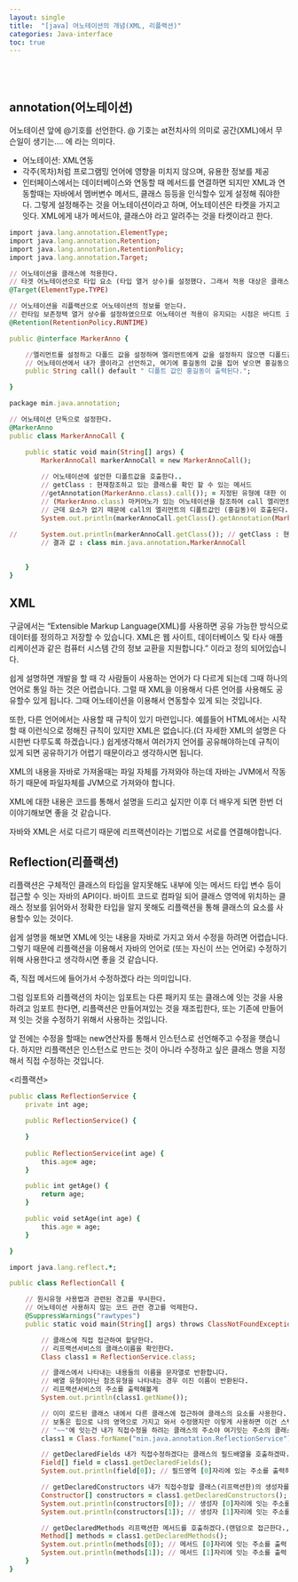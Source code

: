 ```yaml
---
layout: single
title:  "[java] 어노테이션의 개념(XML, 리플랙션)"
categories: Java-interface
toc: true
---
```


<br/><br/>

## annotation(어노테이션) ##

어노테이션 앞에 @기호를 선언한다. @ 기호는 at전치사의 의미로 공간(XML)에서 무슨일이 생기는.... 에 라는 의미다.

- 어노테이션: XML연동
- 각주(목차)처럼 프로그램밍 언어에 영향을 미치지 않으며, 유용한 정보를 제공
- 인터페이스에서는 데이터베이스와 연동할 때 메서드를 연결하면 되지만 XML과 연동할때는 자바에서 멤버변수 메서드, 클래스 등등을 인식할수 있게 설정해 줘야한다. 그렇게 설정해주는 것을 어노테이션이라고 하며, 어노테이션은 타켓을 가지고 잇다. XML에게 내가 메서드야, 클래스야 라고 알려주는 것을 타켓이라고 한다.

```ruby
import java.lang.annotation.ElementType;
import java.lang.annotation.Retention;
import java.lang.annotation.RetentionPolicy;
import java.lang.annotation.Target;

// 어노테이션을 클래스에 적용한다.
// 타겟 어노테이션으로 타입 요소 (타입 열거 상수)를 설정했다. 그래서 적용 대상은 클래스가 되며 클래스 위에 어노테이션을 적용하고 오노테이션으 ㅣ정보를 가져온다.
@Target(ElementType.TYPE)

// 어노테이션을 리플랙션으로 어노테이션의 정보를 얻는다.
// 런타임 보존정택 열거 상수를 설정하였으므로 어노테이션 적용이 유지되는 시점은 바디트 코드 파일까지 어노테이션 정보를 유지하면서 리플랙션을 이용해서 런타임에 어노테이션 정보를 얻는다.
@Retention(RetentionPolicy.RUNTIME)

public @interface MarkerAnno {

	//엘리먼트를 설정하고 다폴드 값을 설정하며 엘리먼트에게 값을 설정하지 않으면 디폴드값으로 호출하낟.
	// 어노테이션에서 내가 콜이라고 선언하고, 여기에 홍길동의 값을 집어 넣으면 홍길동으로 리프랙션이 가능하다.
	public String call() default " 디폴트 값인 홍길동이 출력된다.";

}
```

```ruby
package min.java.annotation;

// 어노테이션 단독으로 설정한다.
@MarkerAnno
public class MarkerAnnoCall {

	public static void main(String[] args) {
		MarkerAnnoCall markerAnnoCall = new MarkerAnnoCall();
		
		// 어노테이션에 설언한 디폴트값을 호출한다..
		// getClass : 현재참조하고 있는 클래스를 확인 할 수 있는 메서드
		//getAnnotation(MarkerAnno.class).call()); = 지정된 유형에 대한 이 요소를 반환하고, 없으면 null을 반환한다.
		// (MarkerAnno.class) 마커어노가 있는 어노테이션을 참조하여 call 엘리먼트를 호출한다.
		// 근데 요소가 없기 때문에 call의 엘리먼트의 디폴트값인 (홍길동)이 호출된다.
		System.out.println(markerAnnoCall.getClass().getAnnotation(MarkerAnno.class).call());
															
//		System.out.println(markerAnnoCall.getClass()); // getClass : 현재 참조하고 있는 클래스를 확인 할 수 있는 메서드
		// 결과 값 : class min.java.annotation.MarkerAnnoCall 
		

	}
}
```

## XML ##
구글에서는 “Extensible Markup Language(XML)를 사용하면 공유 가능한 방식으로 데이터를 정의하고 저장할 수 있습니다. XML은 웹 사이트, 데이터베이스 및 타사 애플리케이션과 같은 컴퓨터 시스템 간의 정보 교환을 지원합니다.” 이라고 정의 되어있습니다.

쉽게 설명하면 개발을 할 때 각 사람들이 사용하는 언어가 다 다르게 되는데 그때 하나의 언어로 통일 하는 것은 어렵습니다. 그럴 때 XML을 이용해서 다른 언어를 사용해도 공유할수 있게 됩니다. 그때 어노테이션을 이용해서 연동할수 있게 되는 것입니다.

또한, 다른 언어에서는 사용할 때 규칙이 있기 마련입니다. 예를들어 HTML에서는 시작할 때 <head/></head> 이런식으로 정해진 규칙이 있지만 XML은 없습니다.(더 자세한 XML의 설명은 다시한번 다루도록 하겠습니다.) 쉽게생각해서 여러가지 언어를 공유해야하는데 규칙이 있게 되면 공유하기가 어렵기 때문이라고 생각하시면 됩니다.

XML의 내용을 자바로 가져올때는 파일 자체를 가져와야 하는데 자바는 JVM에서 작동하기 때문에 파일자체를 JVM으로 가져와야 합니다. 

XML에 대한 내용은 코드를 통해서 설명을 드리고 싶지만 이후 더 배우게 되면 한번 더 이야기해보면 좋을 것 같습니다.

자바와 XML은 서로 다르기 때문에 리프랙션이라는 기법으로 서로를 연결해야합니다.



## Reflection(리플랙션) ##
리플랙션은 구체적인 클래스의 타입을 알지못해도 내부에 잇는 메서드 타입 변수 등이 접근할 수 잇는 자바의 API이다. 바이트 코드로 컴파일 되어 클래스 영역에 위치하는 클래스 정보를 읽어와서 정확한 타입을 알지 못해도 리플랙션을 통해 클래스의 요소를 사용할수 있는 것이다.

쉽게 설명을 해보면 XML에 잇는 내용을 자바로 가지고 와서 수정을 하려면 어렵습니다. 그렇기 때문에 리플랙션을 이용해서 자바의 언어로 (또는 자신이 쓰는 언어로) 수정하기 위해 사용한다고 생각하시면 좋을 것 같습니다.

 즉, 직접 메서드에 들어가서 수정하겠다 라는 의미입니다.

그럼 임포트와 리플랙션의 차이는 
임포트는 다른 패키지 또는 클래스에 잇는 것을 사용하려고 임포트 한다면, 리플랙션은 만들어져있는 것을 재조립한다, 또는 기존에 만들어져 잇는 것을 수정하기 위해서 사용하는 것입니다.

앞 전에는 수정을 할때는 new연산자를 통해서 인스턴스로 선언해주고 수정을 햇습니다. 하지만 리플랙션은 인스턴스로 만드는 것이 아니라 수정하고 싶은 클래스 명을 지정해서 직접 수정하는 것입니다.

<리플랙션>
```ruby
public class ReflectionService {
	private int age;

	public ReflectionService() {

	}
	
	public ReflectionService(int age) {
		this.age= age;
	}

	public int getAge() {
		return age;
	}

	public void setAge(int age) {
		this.age = age;
	}

}
```


```ruby
import java.lang.reflect.*;

public class ReflectionCall {

	// 원시유형 사용법과 관련된 경고를 무시한다.
    // 어노테이션 사용하지 않는 코드 관련 경고를 억제한다.
	@SuppressWarnings("rawtypes")
	public static void main(String[] args) throws ClassNotFoundException {

		// 클래스에 직접 접근하여 할당한다.
		// 리프랙션서비스의 클래스이름을 확인한다.
		Class class1 = ReflectionService.class;

		// 클래스에서 나타내는 내용들의 이름을 문자열로 반환합니다.
		// 배열 유형이아닌 참조유형을 나타내는 경우 이진 이름이 반환된다.
		// 리프랙션서비스의 주소를 출력해볼게
		System.out.println(class1.getName());

		// 이미 로드된 클래스 내에서 다른 클래스에 접근하여 클래스의 요소를 사용한다.
		// 보통은 힙으로 나의 영역으로 가지고 와서 수정했지만 이렇게 사용하면 이건 스택영역 즉 오브젝트영역에석 바로 수정하겠다는 의미야
		// "~~"에 잇는건 내가 직접수정을 하려는 클래스의 주소야 여기잇는 주소의 클래스를 내가 직접 수정할게
		class1 = Class.forName("min.java.annotation.ReflectionService");

		// getDeclaredFields 내가 직접수정하겠다는 클래스의 필드배열을 호출하겠따.
		Field[] field = class1.getDeclaredFields();
		System.out.println(field[0]); // 필드영역 [0]자리에 있는 주소를 출력하겠다.

		// getDeclaredConstructors 내가 직접수정할 클래스(리프랙션한)의 생성자를 호출하겠다.
		Constructor[] constructors = class1.getDeclaredConstructors();
		System.out.println(constructors[0]); // 생성자 [0]자리에 잇는 주소를 출력하겟다.
		System.out.println(constructors[1]); // 생성자 [1]자리에 잇는 주소를 출력하겟다.

		// getDeclaredMethods 리프랙션한 메서드를 호출하겠다.(랜덤으로 접근한다.,,,)
		Method[] methods = class1.getDeclaredMethods();
		System.out.println(methods[0]); // 메서드 [0]자리에 잇는 주소를 출력
		System.out.println(methods[1]); // 메서드 [1]자리에 잇는 주소를 출력
	}
}
```

